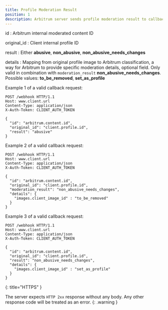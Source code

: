 ```yaml
---
title: Profile Moderation Result
position: 1
description: Arbitrum server sends profile moderation result to callback URL provided by the client
---
```

id
: Arbitrum internal moderated content ID

original_id
: Client internal profile ID

result
: Either **abusive**, **non_abusive**, **non_abusive_needs_changes**

details
: Mapping from original profile image to Arbitrum classification, a way for Arbitrum to provide specific moderation details, optional field. Only valid in combination with `moderation_result` **non_abusive_needs_changes**. 
Possible values: **to_be_removed**, **set_as_profile**

Example 1 of a valid callback request:

~~~ http
POST /webhook HTTP/1.1
Host: www.client.url
Content-Type: application/json
X-Auth-Token: CLIENT_AUTH_TOKEN

{
  "id": "arbitrum.content.id",
  "original_id": "client.profile.id",
  "result": "abusive"
}
~~~

Example 2 of a valid callback request:

~~~ http
POST /webhook HTTP/1.1
Host: www.client.url
Content-Type: application/json
X-Auth-Token: CLIENT_AUTH_TOKEN

{
  "id": "arbitrum.content.id",
  "original_id": "client.profile.id",
  "moderation_result": "non_abusive_needs_changes",
  "details": {
    "images.client_image_id" : "to_be_removed" 
  }
}
~~~

Example 3 of a valid callback request:

~~~ http
POST /webhook HTTP/1.1
Host: www.client.url
Content-Type: application/json
X-Auth-Token: CLIENT_AUTH_TOKEN

{
  "id": "arbitrum.content.id",
  "original_id": "client.profile.id",
  "result": "non_abusive_needs_changes",
  "details": {
    "images.client_image_id" : "set_as_profile" 
  }
}
~~~
{: title="HTTPS" }

The server expects `HTTP 2xx` response without any body. Any other response code
will be treated as an error.
{: .warning }
